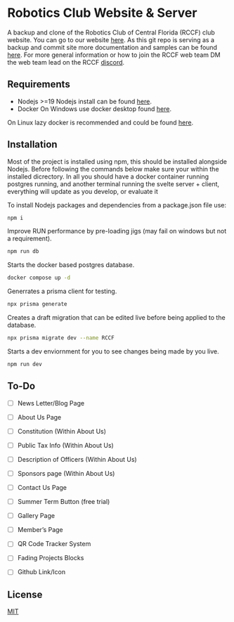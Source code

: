 
# Robotics Club Website & Server

A backup and clone of the Robotics Club of Central Florida (RCCF) club website. You can go to our website [here](https://rccf.club/). As this git repo is serving as a backup and commit site more documentation and samples can be found [here](https://secretlibrary.rccf.club/shelves/rccf-website). For more general information or how to join the RCCF web team DM the web team lead on the RCCF [discord](https://discord.gg/Dpe7gjESmy).


## Requirements
- Nodejs >=19
Nodejs install can be found [here](https://nodejs.org/en/download/).
- Docker
On Windows use docker desktop found [here](https://www.docker.com/products/docker-desktop/).

On Linux lazy docker is recommended and could be found [here](https://github.com/jesseduffield/lazydocker).
## Installation

Most of the project is installed using npm, this should be installed alongside Nodejs. Before following the commands below make sure your within the installed dicrectory. In all you should have a docker container running postgres running, and another terminal running the svelte server + client, everything will update as you develop, or evaluate it


To install Nodejs packages and dependencies from a package.json file use:

```bash
npm i
```
Improve RUN performance by pre-loading jigs (may fail on windows but not a requirement).
```bash
npm run db
```
Starts the docker based postgres database.
```bash
docker compose up -d
```
Generrates a prisma client for testing.
```bash
npx prisma generate
```
Creates a draft migration that can be edited live before being applied to the database. 
```bash
npx prisma migrate dev --name RCCF
```
Starts a dev enviornment for you to see changes being made by you live.
```bash
npm run dev
```
## To-Do
- [ ] News Letter/Blog Page
- [ ] About Us Page
- [ ] Constitution (Within About Us)
- [ ] Public Tax Info (Within About Us)
- [ ] Description of Officers (Within About Us)
- [ ] Sponsors page (Within About Us)
- [ ] Contact Us Page
- [ ] Summer Term Button (free trial)
- [ ] Gallery Page 
- [ ] Member’s Page
- [ ] QR Code Tracker System
- [ ] Fading Projects Blocks
- [ ] Github Link/Icon




## License
[MIT](https://choosealicense.com/licenses/mit/)
